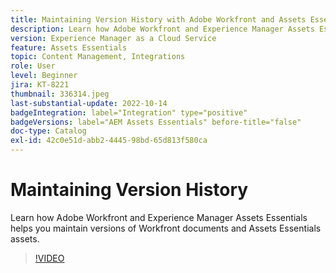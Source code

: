 ```yaml
---
title: Maintaining Version History with Adobe Workfront and Assets Essentials
description: Learn how Adobe Workfront and Experience Manager Assets Essentials helps you maintain versions of Workfront documents and Assets Essentials assets.
version: Experience Manager as a Cloud Service
feature: Assets Essentials
topic: Content Management, Integrations
role: User
level: Beginner
jira: KT-8221
thumbnail: 336314.jpeg
last-substantial-update: 2022-10-14
badgeIntegration: label="Integration" type="positive"
badgeVersions: label="AEM Assets Essentials" before-title="false"
doc-type: Catalog
exl-id: 42c0e51d-abb2-4445-98bd-65d813f580ca
---
```

# Maintaining Version History

Learn how Adobe Workfront and Experience Manager Assets Essentials helps you maintain versions of Workfront documents and Assets Essentials assets.

>[!VIDEO](https://video.tv.adobe.com/v/336314?quality=12&learn=on)
